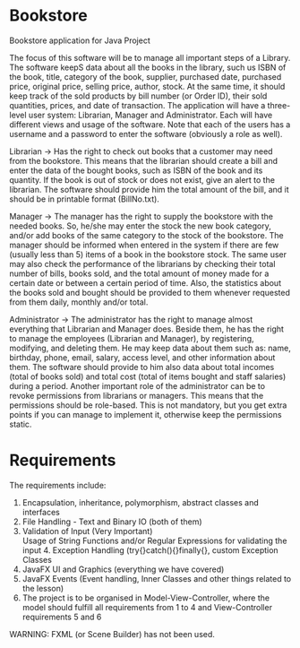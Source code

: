 # Bookstore
Bookstore application for Java Project

The focus of this software will be to manage all important steps 
of a Library. The software keepS data about all  the books 
in the library, such us ISBN of the book, title, category of the 
book, supplier, purchased date, purchased price, original price, 
selling price, author, stock. At the same time, it should keep 
track of the sold products by bill number (or Order ID), their 
sold quantities, prices, and date of transaction.
The application will have a three-level user system: Librarian, 
Manager and Administrator. Each will have different  views and 
usage of the software. Note that each of the users has a username 
and a password to enter the software  (obviously a role as well).

Librarian -> Has the right to check out books that a customer may 
need from the bookstore. This means that the  librarian should 
create a bill and enter the data of the bought books, such as 
ISBN of the book and its quantity. If the  book is out of stock 
or does not exist, give an alert to the librarian. The software 
should provide him the total amount  of the bill, and it should be 
in printable format (BillNo.txt). 

Manager -> The manager has the right to supply the bookstore 
with the needed books. So, he/she may enter the stock the 
new book category, and/or add books of the same category to the 
stock of the bookstore. The manager should  be informed when 
entered in the system if there are few (usually less than 5) 
items of a book in the bookstore stock.  The same user may also
check the performance of the librarians by checking their total 
number of bills, books sold, and  the total amount of money made 
for a certain date or between a certain period of time. Also, the 
statistics about the  books sold and bought should be provided to 
them whenever requested from them daily, monthly and/or total.

Administrator -> The administrator has the right to manage almost 
everything that Librarian and Manager does. Beside  them, he has 
the right to manage the employees (Librarian and Manager), by 
registering, modifying, and deleting them. He may keep data about
them such as: name, birthday, phone, email, salary,  access level, 
and other information about them. The software should provide to 
him also data about total incomes (total  of books sold) and total
cost (total of items bought and staff salaries) during a period.
Another important role of the administrator can be to revoke 
permissions from librarians or managers. This means that the 
permissions should be role-based. This is not mandatory, but 
you get extra points if you can manage to implement it, otherwise
keep the permissions static.
 

# Requirements

The requirements include:
1. Encapsulation, inheritance, polymorphism, abstract classes and interfaces
2. File Handling - Text and Binary IO (both of them)
3. Validation of Input (Very Important)  
   Usage of String Functions and/or Regular Expressions for validating the input 4. Exception Handling (try{}catch(){}finally{}, custom Exception Classes
4. JavaFX UI and Graphics (everything we have covered)
5. JavaFX Events (Event handling, Inner Classes and other things related to the lesson)
6. The project is to be organised in Model-View-Controller, where the model  should fulfill all requirements from 1 to 4 and View-Controller requirements 5 and 6

WARNING: FXML (or Scene Builder) has not been used.
